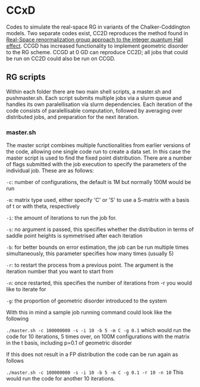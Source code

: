 # CCxD
Codes to simulate the real-space RG in variants of the Chalker-Coddington models. Two separate codes exist, CC2D reproduces the method found in [Real-Space renormalization group approach to the integer quantum Hall effect](https://arxiv.org/abs/cond-mat/0501246). CCGD has increased functionality to implement geometric disorder to the RG scheme. CCGD at 0 GD can reproduce CC2D; all jobs that could be run on CC2D could also be run on CCGD.

## RG scripts
Within each folder there are two main shell scripts, a master.sh and pushmaster.sh. Each script submits multiple jobs via a slurm queue and handles its own paralellisation via slurm dependencies. Each iteration of the code consists of paralellisable computation, followed by averaging over distributed jobs, and preparation for the next iteration.

### master.sh
The master script combines multiple functionalities from earlier versions of the code, allowing one single code run to create a data set. In this case the master script is used to find the fixed point distribution. There are a number of flags submitted with the job execution to specify the parameters of the individual job. These are as follows:

   `-c`: number of configurations, the default is 1M but normally 100M would be run  

   `-m`: matrix type used, either specify 'C' or 'S' to use a S-matrix with a basis of t or with theta, respectively  

   `-i`: the amount of iterations to run the job for.  

   `-s`: no argument is passed, this specifies whether the distribution in terms of saddle point heights is symmetrised after each iteration  

   `-b`: for better bounds on error estimation, the job can be run multiple times simultaneously, this parameter specifies how many times (usually 5)  

   `-r`: to restart the process from a previous point. The argument is the iteration number that you want to start from  

   `-n`: once restarted, this specifies the number of iterations from -r you would like to iterate for  

   `-g`: the proportion of geometric disorder introduced to the system  

With this in mind a sample job running command could look like the following  



   ```./master.sh -c 100000000 -s -i 10 -b 5 -m C -g 0.1```
which would run the code for 10 iterations, 5 times over, on 100M configurations with the matrix in the t basis, including p=0.1 of geometric disorder  

If this does not result in a FP distribution the code can be run again as follows  


`./master.sh -c 100000000 -s -i 10 -b 5 -m C -g 0.1 -r 10 -n 10`
This would run the code for another 10 iterations.